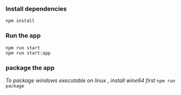 ### Install dependencies
```npm install```
### Run the app 
```
npm run start
npm run start:app
```
### package the app
*To package windows executable on linux , install wine64 first*
```npm run package```